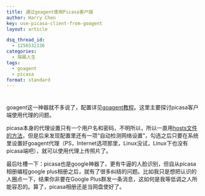 ```yaml
---
title: 通过goagent使用Picasa客户端
author: Harry Chen
key: use-picasa-client-from-goagent
layout: article

dsq_thread_id:
  - 1256532136
categories:
  - 挨踢人生
tags:
  - goagent
  - picasa
format: standard
---
```

# 

  goagent这一神器就不多说了，配置详见[goagent教程][1]。这里主要探讨picasa客户端使用代理的问题。

  picasa本身的代理设置只有一个用户名和密码，不明所以，所以一直用[hosts文件的方法][2]，但是后来发现配置里还有一项“自动检测网络设置”，勾选之后只要在系统里设置好goagent代理（PS，Internet选项那里，Linux没试，Linux下也没有picasa端吧），就可以使用代理上传照片了。

  最后吐槽一下：picasa也是google神器了，更有牛逼的人脸识别，但自从picasa相册编程google plus相册之后，就有了很多纠结的问题。比如我只是想把认识的人圈点一下，结果你非要在Google Plus群发一条消息，这如何是我等低调之人所能容忍的。算了，picasa相册还是当网盘使好了。

   [1]: http://maolihui.com/goagent-detailed-version-of-the-tutorial.html (goagent教程详细版)
   [2]: http://www.williamlong.info/blog/archives/409.html (Picasa相册的HOSTS文件)
